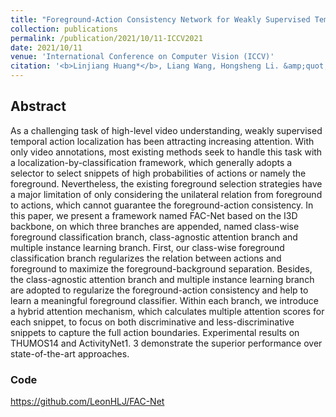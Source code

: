 ```yaml
---
title: "Foreground-Action Consistency Network for Weakly Supervised Temporal Action Localization"
collection: publications
permalink: /publication/2021/10/11-ICCV2021
date: 2021/10/11
venue: 'International Conference on Computer Vision (ICCV)'
citation: '<b>Linjiang Huang*</b>, Liang Wang, Hongsheng Li. &amp;quot;Foreground-Action Consistency Network for Weakly Supervised Temporal Action Localization&amp;quot;.<i>International Conference on Computer Vision</i> <b>ICCV 2021</b>.'
---
```



## Abstract
As a challenging task of high-level video understanding, weakly supervised temporal action localization has been attracting increasing attention. With only video annotations, most existing methods seek to handle this task with a localization-by-classification framework, which generally adopts a selector to select snippets of high probabilities of actions or namely the foreground. Nevertheless, the existing foreground selection strategies have a major limitation of only considering the unilateral relation from foreground to actions, which cannot guarantee the foreground-action consistency. In this paper, we present a framework named FAC-Net based on the I3D backbone, on which three branches are appended, named class-wise foreground classification branch, class-agnostic attention branch and multiple instance learning branch. First, our class-wise foreground classification branch regularizes the relation between actions and foreground to maximize the foreground-background separation. Besides, the class-agnostic attention branch and multiple instance learning branch are adopted to regularize the foreground-action consistency and help to learn a meaningful foreground classifier. Within each branch, we introduce a hybrid attention mechanism, which calculates multiple attention scores for each snippet, to focus on both discriminative and less-discriminative snippets to capture the full action boundaries. Experimental results on THUMOS14 and ActivityNet1. 3 demonstrate the superior performance over state-of-the-art approaches.


### Code
https://github.com/LeonHLJ/FAC-Net
